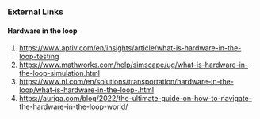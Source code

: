 ### External Links
#### Hardware in the loop
1. https://www.aptiv.com/en/insights/article/what-is-hardware-in-the-loop-testing
2. https://www.mathworks.com/help/simscape/ug/what-is-hardware-in-the-loop-simulation.html
3. https://www.ni.com/en/solutions/transportation/hardware-in-the-loop/what-is-hardware-in-the-loop-.html
4. https://auriga.com/blog/2022/the-ultimate-guide-on-how-to-navigate-the-hardware-in-the-loop-world/